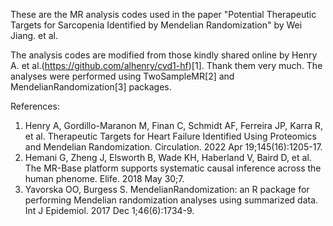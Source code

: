 These are the MR analysis codes used in the paper "Potential Therapeutic Targets for Sarcopenia Identified by Mendelian Randomization" by Wei Jiang. et al.

The analysis codes are modified from those kindly shared online by Henry A. et al.(https://github.com/alhenry/cvd1-hf)[1]. Thank them very much. The analyses were performed using TwoSampleMR[2] and MendelianRandomization[3] packages. 

References:
1. Henry A, Gordillo-Maranon M, Finan C, Schmidt AF, Ferreira JP, Karra R, et al. Therapeutic Targets for Heart Failure Identified Using Proteomics and Mendelian Randomization. Circulation. 2022 Apr 19;145(16):1205-17.
2. Hemani G, Zheng J, Elsworth B, Wade KH, Haberland V, Baird D, et al. The MR-Base platform supports systematic causal inference across the human phenome. Elife. 2018 May 30;7.
3. Yavorska OO, Burgess S. MendelianRandomization: an R package for performing Mendelian randomization analyses using summarized data. Int J Epidemiol. 2017 Dec 1;46(6):1734-9.
